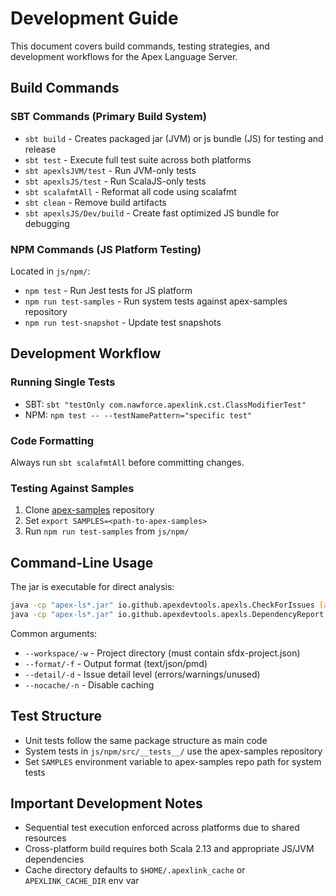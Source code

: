 # Development Guide

This document covers build commands, testing strategies, and development workflows for the Apex Language Server.

## Build Commands

### SBT Commands (Primary Build System)
- `sbt build` - Creates packaged jar (JVM) or js bundle (JS) for testing and release
- `sbt test` - Execute full test suite across both platforms
- `sbt apexlsJVM/test` - Run JVM-only tests
- `sbt apexlsJS/test` - Run ScalaJS-only tests
- `sbt scalafmtAll` - Reformat all code using scalafmt
- `sbt clean` - Remove build artifacts
- `sbt apexlsJS/Dev/build` - Create fast optimized JS bundle for debugging

### NPM Commands (JS Platform Testing)
Located in `js/npm/`:
- `npm test` - Run Jest tests for JS platform
- `npm run test-samples` - Run system tests against apex-samples repository
- `npm run test-snapshot` - Update test snapshots

## Development Workflow

### Running Single Tests
- SBT: `sbt "testOnly com.nawforce.apexlink.cst.ClassModifierTest"`
- NPM: `npm test -- --testNamePattern="specific test"`

### Code Formatting
Always run `sbt scalafmtAll` before committing changes.

### Testing Against Samples
1. Clone [apex-samples](https://github.com/apex-dev-tools/apex-samples) repository
2. Set `export SAMPLES=<path-to-apex-samples>`
3. Run `npm run test-samples` from `js/npm/`

## Command-Line Usage

The jar is executable for direct analysis:
```sh
java -cp "apex-ls*.jar" io.github.apexdevtools.apexls.CheckForIssues [args]
java -cp "apex-ls*.jar" io.github.apexdevtools.apexls.DependencyReport [args]
```

Common arguments:
- `--workspace/-w` - Project directory (must contain sfdx-project.json)
- `--format/-f` - Output format (text/json/pmd)
- `--detail/-d` - Issue detail level (errors/warnings/unused)
- `--nocache/-n` - Disable caching

## Test Structure

- Unit tests follow the same package structure as main code
- System tests in `js/npm/src/__tests__/` use the apex-samples repository
- Set `SAMPLES` environment variable to apex-samples repo path for system tests

## Important Development Notes

- Sequential test execution enforced across platforms due to shared resources
- Cross-platform build requires both Scala 2.13 and appropriate JS/JVM dependencies
- Cache directory defaults to `$HOME/.apexlink_cache` or `APEXLINK_CACHE_DIR` env var